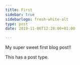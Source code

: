 ```yaml
---
title: First
sidebar: true
sidebarlogo: fresh-white-alt
type: post
date: 2019-11-06T12:20:00+01:00

---
```

My super sweet first blog post!!

This has a post type.